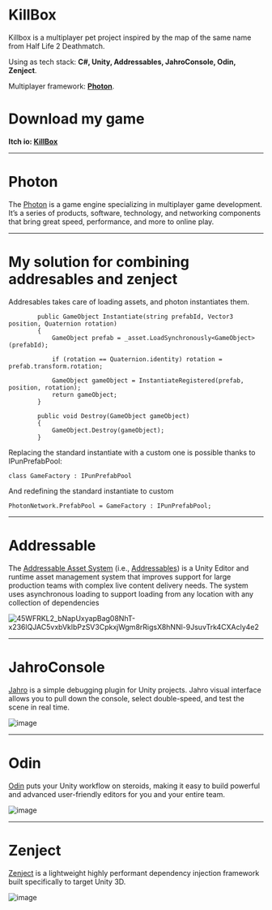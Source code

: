 # KillBox
Killbox is a multiplayer pet project inspired by the map of the same name from Half Life 2 Deathmatch.

Using as tech stack: __C#, Unity, Addressables, JahroConsole, Odin, Zenject__.

Multiplayer framework: __[Photon](https://www.photonengine.com/)__.
# Download my game
__Itch io: [KillBox](https://nik-salazar.itch.io/killbox)__
_______________
# Photon
The [Photon](https://www.photonengine.com/) is a game engine specializing in multiplayer game development. It’s a series of products, software, technology, and networking components that bring great speed, performance, and more to online play.
_______________
# My solution for combining addresables and zenject
Addresables takes care of loading assets, and photon instantiates them.

```
        public GameObject Instantiate(string prefabId, Vector3 position, Quaternion rotation)
        {
            GameObject prefab = _asset.LoadSynchronously<GameObject>(prefabId);

            if (rotation == Quaternion.identity) rotation = prefab.transform.rotation;

            GameObject gameObject = InstantiateRegistered(prefab, position, rotation);
            return gameObject;
        }

        public void Destroy(GameObject gameObject)
        {
            GameObject.Destroy(gameObject);
        }
```
Replacing the standard instantiate with a custom one is possible thanks to IPunPrefabPool:

```
class GameFactory : IPunPrefabPool
```
And redefining the standard instantiate to custom

```
PhotonNetwork.PrefabPool = GameFactory : IPunPrefabPool;
```
______________
# Addressable
The [Addressable Asset System](https://docs.unity3d.com/Manual/com.unity.addressables.html) (i.e., [Addressables](https://docs.unity3d.com/Manual/com.unity.addressables.html)) is a Unity Editor and runtime asset management system that improves support for large production teams with complex live content delivery needs. The system uses asynchronous loading to support loading from any location with any collection of dependencies

![45WFRKL2_bNapUxyapBag08NhT-x236lQJAC5vxbVklbPzSV3CpkxjWgm8rRigsX8hNNl-9JsuvTrk4CXAcly4e2](https://user-images.githubusercontent.com/50959880/213870539-f5baa988-50b3-4d20-8331-e05f05a4aa6c.jpg)
_______________
# JahroConsole
[Jahro](https://assetstore.unity.com/packages/tools/utilities/jahro-console-173608) is a simple debugging plugin for Unity projects. Jahro visual interface allows you to pull down the console, select double-speed, and test the scene in real time.

![image](https://user-images.githubusercontent.com/50959880/213870501-6a006aab-9902-4bbe-b102-74a6bf988886.png)
_______________
# Odin
[Odin](https://assetstore.unity.com/packages/tools/utilities/odin-inspector-and-serializer-89041) puts your Unity workflow on steroids, making it easy to build powerful and advanced user-friendly editors for you and your entire team.

![image](https://user-images.githubusercontent.com/50959880/213870563-14b76dc5-13f0-4f77-9bcc-a701d9ef43a1.png)
______________
# Zenject
[Zenject](https://github.com/modesttree/Zenject) is a lightweight highly performant dependency injection framework built specifically to target Unity 3D.

![image](https://user-images.githubusercontent.com/50959880/213870635-5aa95b67-5d9d-4456-835a-817c8313ce31.png)

